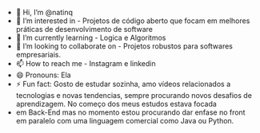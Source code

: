- 👋 Hi, I’m @natinq
- 👀 I’m interested in -  Projetos de código aberto que focam em melhores práticas de desenvolvimento de software
- 🌱 I’m currently learning - Logica e Algoritmos
- 💞️ I’m looking to collaborate on - Projetos robustos para softwares empresariais. 
- 📫 How to reach me - Instagram e linkedin
- 😄 Pronouns: Ela
- ⚡ Fun fact: Gosto de estudar sozinha, amo vídeos relacionados a tecnologias e novas tendencias, sempre procurando novos desafios de aprendizagem. No começo dos meus estudos estava focada
- em Back-End mas no momento estou procurando dar enfase no front em paralelo com uma linguagem comercial como Java ou Python. 

<!---
natinq/natinq is a ✨ special ✨ repository because its `README.md` (this file) appears on your GitHub profile.
You can click the Preview link to take a look at your changes.
--->
